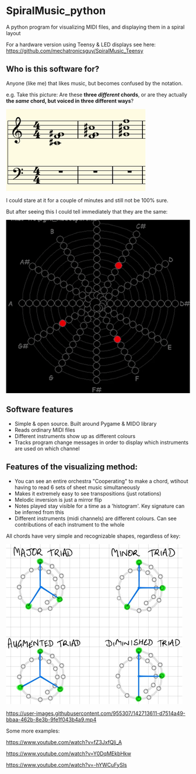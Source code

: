 # SpiralMusic_python
A python program for visualizing MIDI files, and displaying them in a spiral layout

For a hardware version using Teensy & LED displays see here: https://github.com/mechatronicsguy/SpiralMusic_Teensy

## Who is this software for?

Anyone (like me) that likes music, but becomes confused by the notation. 

e.g. Take this picture: Are these **three *different* chords**, or are they actually **the *same* chord, but voiced in three different ways**? 

![Musical notation](https://github.com/mechatronicsguy/SpiralMusic_python/blob/main/pics/4tcqogmi_transposed_v01.png?raw=true)

I could stare at it for a couple of minutes and still not be 100% sure. 


But after seeing this I could tell immediately that they are the same:

![Same Musical notation in spiral GIF form](https://github.com/mechatronicsguy/SpiralMusic_python/blob/main/pics/4tcqogmi%20animation%20full%20v01.gif?raw=true)

## Software features
* Simple & open source. Built around Pygame & MIDO library
* Reads ordinary MIDI files
* Different instruments show up as different colours
* Tracks program change messages in order to display which instruments are used on which channel

## Features of the visualizing method: 
* You can see an entire orchestra "Cooperating" to make a chord, wtihout having to read 6 sets of sheet music simultaneously
* Makes it extremely easy to see transpositions (just rotations)
* Melodic inversion is just a mirror flip
* Notes played stay visible for a time as a 'histogram'. Key signature can be inferred from this
* Different instruments (midi channels) are different colours. Can see contributions of each instrument to the whole

All chords have very simple and recognizable shapes, regardless of key:

![Chord shapes](https://github.com/mechatronicsguy/SpiralMusic_python/blob/main/pics/Chord%20shapes%20small%20v01.jpg?raw=true)



https://user-images.githubusercontent.com/955307/142713611-d7514a49-bbaa-462b-8e3b-9fe1f043b4a9.mp4


Some more examples: 

https://www.youtube.com/watch?v=fZ3JxfQlj_A

https://www.youtube.com/watch?v=Y0DqMEkbHkw

https://www.youtube.com/watch?v=-hYWCuFySls
